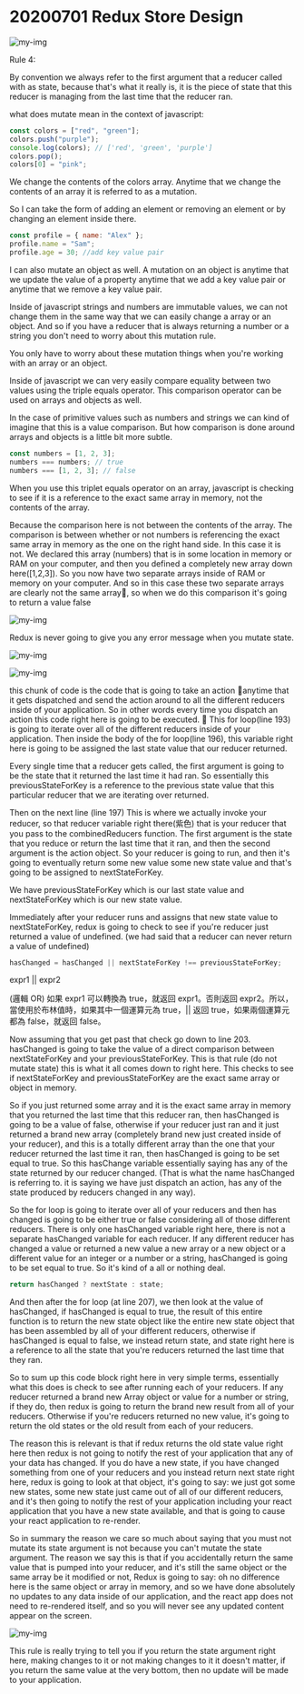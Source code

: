 # 20200701 Redux Store Design

![my-img](img/200629-2.png)

Rule 4:

By convention we always refer to the first argument that a reducer called with as state, because that's what it really is, it is the piece of state that this reducer is managing from the last time that the reducer ran.

what does mutate mean in the context of javascript:

```js
const colors = ["red", "green"];
colors.push("purple");
console.log(colors); // ['red', 'green', 'purple']
colors.pop();
colors[0] = "pink";
```

We change the contents of the colors array. Anytime that we change the contents of an array it is referred to as a mutation.

So I can take the form of adding an element or removing an element or by changing an element inside there.

```js
const profile = { name: "Alex" };
profile.name = "Sam";
profile.age = 30; //add key value pair
```

I can also mutate an object as well. A mutation on an object is anytime that we update the value of a property anytime that we add a key value pair or anytime that we remove a key value pair.

Inside of javascript strings and numbers are immutable values, we can not change them in the same way that we can easily change a array or an object. And so if you have a reducer that is always returning a number or a string you don't need to worry about this mutation rule.

You only have to worry about these mutation things when you're working with an array or an object.

Inside of javascript we can very easily compare equality between two values using the triple equals operator. This comparison operator can be used on arrays and objects as well.

In the case of primitive values such as numbers and strings we can kind of imagine that this is a value comparison. But how comparison is done around arrays and objects is a little bit more subtle.

```js
const numbers = [1, 2, 3];
numbers === numbers; // true
numbers === [1, 2, 3]; // false
```

When you use this triplet equals operator on an array, javascript is checking to see if it is a reference to the exact same array in memory, not the contents of the array.

Because the comparison here is not between the contents of the array. The comparison is between whether or not numbers is referencing the exact same array in memory as the one on the right hand side. In this case it is not. We declared this array (numbers) that is in some location in memory or RAM on your computer, and then you defined a completely new array down here([1,2,3]). So you now have two separate arrays inside of RAM or memory on your computer. And so in this case these two separate arrays are clearly not the same array, so when we do this comparison it's going to return a value false

![my-img](img/200701-1.png)

Redux is never going to give you any error message when you mutate state.

![my-img](img/200701-2..png)

![my-img](img/200701-3.png)

this chunk of code is the code that is going to take an action anytime that it gets dispatched and send the action around to all the different reducers inside of your application. So in other words every time you dispatch an action this code right here is going to be executed.

This for loop(line 193) is going to iterate over all of the different reducers inside of your application. Then inside the body of the for loop(line 196), this variable right here is going to be assigned the last state value that our reducer returned.

Every single time that a reducer gets called, the first argument is going to be the state that it returned the last time it had ran. So essentially this previousStateForKey is a reference to the previous state value that this particular reducer that we are iterating over returned.

Then on the next line (line 197) This is where we actually invoke your reducer, so that reducer variable right there(紫色) that is your reducer that you pass to the combinedReducers function. The first argument is the state that you reduce or return the last time that it ran, and then the second argument is the action object. So your reducer is going to run, and then it's going to eventually return some new value some new state value and that's going to be assigned to nextStateForKey.

We have previousStateForKey which is our last state value and nextStateForKey which is our new state value.

Immediately after your reducer runs and assigns that new state value to nextStateForKey, redux is going to check to see if you're reducer just returned a value of undefined. (we had said that a reducer can never return a value of undefined)

```js
hasChanged = hasChanged || nextStateForKey !== previousStateForKey;
```

expr1 || expr2

(邏輯 OR) 如果 expr1 可以轉換為 true，就返回 expr1。否則返回 expr2。所以，當使用於布林值時，如果其中一個運算元為 true，|| 返回 true，如果兩個運算元都為 false，就返回 false。

Now assuming that you get past that check go down to line 203. hasChanged is going to take the value of a direct comparison between nextStateForKey and your previousStateForKey. This is that rule (do not mutate state) this is what it all comes down to right here. This checks to see if nextStateForKey and previousStateForKey are the exact same array or object in memory.

So if you just returned some array and it is the exact same array in memory that you returned the last time that this reducer ran, then hasChanged is going to be a value of false, otherwise if your reducer just ran and it just returned a brand new array (completely brand new just created inside of your reducer), and this is a totally different array than the one that your reducer returned the last time it ran, then hasChanged is going to be set equal to true. So this hasChange variable essentially saying has any of the state returned by our reducer changed. (That is what the name hasChanged is referring to. it is saying we have just dispatch an action, has any of the state produced by reducers changed in any way).

So the for loop is going to iterate over all of your reducers and then has changed is going to be either true or false considering all of those different reducers. There is only one hasChanged variable right here, there is not a separate hasChanged variable for each reducer. If any different reducer has changed a value or returned a new value a new array or a new object or a different value for an integer or a number or a string, hasChanged is going to be set equal to true. So it's kind of a all or nothing deal.

```js
return hasChanged ? nextState : state;
```

And then after the for loop (at line 207), we then look at the value of hasChanged, if hasChanged is equal to true, the result of this entire function is to return the new state object like the entire new state object that has been assembled by all of your different reducers, otherwise if hasChanged is equal to false, we instead return state, and state right here is a reference to all the state that you're reducers returned the last time that they ran.

So to sum up this code block right here in very simple terms, essentially what this does is check to see after running each of your reducers. If any reducer returned a brand new Array object or value for a number or string, if they do, then redux is going to return the brand new result from all of your reducers. Otherwise if you're reducers returned no new value, it's going to return the old states or the old result from each of your reducers.

The reason this is relevant is that if redux returns the old state value right here then redux is not going to notify the rest of your application that any of your data has changed. If you do have a new state, if you have changed something from one of your reducers and you instead return next state right here, redux is going to look at that object, it's going to say: we just got some new states, some new state just came out of all of our different reducers, and it's then going to notify the rest of your application including your react application that you have a new state available, and that is going to cause your react application to re-render.

So in summary the reason we care so much about saying that you must not mutate its state argument is not because you can't mutate the state argument. The reason we say this is that if you accidentally return the same value that is pumped into your reducer, and it's still the same object or the same array be it modified or not, Redux is going to say: oh no difference here is the same object or array in memory, and so we have done absolutely no updates to any data inside of our application, and the react app does not need to re-rendered itself, and so you will never see any updated content appear on the screen.

![my-img](img/200701-4.png)

This rule is really trying to tell you if you return the state argument right here, making changes to it or not making changes to it it doesn't matter, if you return the same value at the very bottom, then no update will be made to your application.
